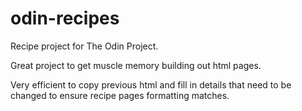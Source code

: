 # odin-recipes
Recipe project for The Odin Project.

Great project to get muscle memory building out html pages.

Very efficient to copy previous html and fill in details that need to be changed to ensure recipe pages formatting matches.
